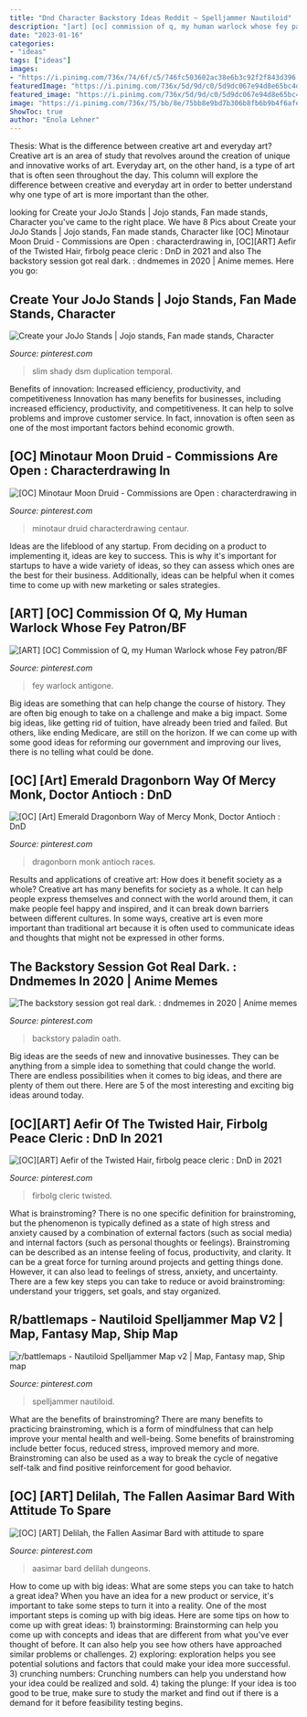 ```yaml
---
title: "Dnd Character Backstory Ideas Reddit ~ Spelljammer Nautiloid"
description: "[art] [oc] commission of q, my human warlock whose fey patron/bf"
date: "2023-01-16"
categories:
- "ideas"
tags: ["ideas"]
images:
- "https://i.pinimg.com/736x/74/6f/c5/746fc503602ac38e6b3c92f2f843d396.jpg"
featuredImage: "https://i.pinimg.com/736x/5d/9d/c0/5d9dc067e94d8e65bc4dc78085be0b4f.jpg"
featured_image: "https://i.pinimg.com/736x/5d/9d/c0/5d9dc067e94d8e65bc4dc78085be0b4f.jpg"
image: "https://i.pinimg.com/736x/75/bb/8e/75bb8e9bd7b306b8fb6b9b4f6afe3b9a.jpg"
ShowToc: true
author: "Enola Lehner"
---
```



Thesis: What is the difference between creative art and everyday art?
Creative art is an area of study that revolves around the creation of unique and innovative works of art. Everyday art, on the other hand, is a type of art that is often seen throughout the day. This column will explore the difference between creative and everyday art in order to better understand why one type of art is more important than the other.

	

		
looking for Create your JoJo Stands | Jojo stands, Fan made stands, Character you've came to the right place. We have 8 Pics about Create your JoJo Stands | Jojo stands, Fan made stands, Character like [OC] Minotaur Moon Druid - Commissions are Open : characterdrawing in, [OC][ART] Aefir of the Twisted Hair, firbolg peace cleric : DnD in 2021 and also The backstory session got real dark. : dndmemes in 2020 | Anime memes. Here you go:
		
    
## Create Your JoJo Stands | Jojo Stands, Fan Made Stands, Character

<img loading=lazy src="https://i.pinimg.com/736x/a2/b9/78/a2b9784947697ccb8344c23f5be6bc35.jpg" onerror="this.onerror=null;this.src='https://tse4.mm.bing.net/th?id=OIP.2c5WVClkeMkhcJF1GilPQgHaJ3&amp;pid=15.1';" alt="Create your JoJo Stands | Jojo stands, Fan made stands, Character">

_Source: pinterest.com_

>slim shady dsm duplication temporal. 

	

Benefits of innovation: Increased efficiency, productivity, and competitiveness
Innovation has many benefits for businesses, including increased efficiency, productivity, and competitiveness. It can help to solve problems and improve customer service. In fact, innovation is often seen as one of the most important factors behind economic growth.

    
## [OC] Minotaur Moon Druid - Commissions Are Open : Characterdrawing In

<img loading=lazy src="https://i.pinimg.com/736x/74/6f/c5/746fc503602ac38e6b3c92f2f843d396.jpg" onerror="this.onerror=null;this.src='https://tse4.mm.bing.net/th?id=OIP.53gyvAHbx_WEidYW3mWvegHaMF&amp;pid=15.1';" alt="[OC] Minotaur Moon Druid - Commissions are Open : characterdrawing in">

_Source: pinterest.com_

>minotaur druid characterdrawing centaur. 

	

Ideas are the lifeblood of any startup. From deciding on a product to implementing it, ideas are key to success. This is why it's important for startups to have a wide variety of ideas, so they can assess which ones are the best for their business. Additionally, ideas can be helpful when it comes time to come up with new marketing or sales strategies.

    
## [ART] [OC] Commission Of Q, My Human Warlock Whose Fey Patron/BF

<img loading=lazy src="https://i.pinimg.com/736x/5d/9d/c0/5d9dc067e94d8e65bc4dc78085be0b4f.jpg" onerror="this.onerror=null;this.src='https://tse4.mm.bing.net/th?id=OIP.NLsHMfyQCBvwiKzxzuc3aAHaJQ&amp;pid=15.1';" alt="[ART] [OC] Commission of Q, my Human Warlock whose Fey patron/BF">

_Source: pinterest.com_

>fey warlock antigone. 

	

Big ideas are something that can help change the course of history. They are often big enough to take on a challenge and make a big impact. Some big ideas, like getting rid of tuition, have already been tried and failed. But others, like ending Medicare, are still on the horizon. If we can come up with some good ideas for reforming our government and improving our lives, there is no telling what could be done.

    
## [OC] [Art] Emerald Dragonborn Way Of Mercy Monk, Doctor Antioch : DnD

<img loading=lazy src="https://i.pinimg.com/736x/84/3c/c5/843cc5246cac250d740079efea402676.jpg" onerror="this.onerror=null;this.src='https://tse3.mm.bing.net/th?id=OIP.NKG8xditY3_9hDyBcTSckAHaK0&amp;pid=15.1';" alt="[OC] [Art] Emerald Dragonborn Way of Mercy Monk, Doctor Antioch : DnD">

_Source: pinterest.com_

>dragonborn monk antioch races. 

	

Results and applications of creative art: How does it benefit society as a whole?
Creative art has many benefits for society as a whole. It can help people express themselves and connect with the world around them, it can make people feel happy and inspired, and it can break down barriers between different cultures. In some ways, creative art is even more important than traditional art because it is often used to communicate ideas and thoughts that might not be expressed in other forms.

    
## The Backstory Session Got Real Dark. : Dndmemes In 2020 | Anime Memes

<img loading=lazy src="https://i.pinimg.com/736x/c6/a9/9c/c6a99cfa5551146ea97d621f15bfd35c.jpg" onerror="this.onerror=null;this.src='https://tse4.mm.bing.net/th?id=OIP.Ob-prkkcUp5Mye129dgPwwHaKI&amp;pid=15.1';" alt="The backstory session got real dark. : dndmemes in 2020 | Anime memes">

_Source: pinterest.com_

>backstory paladin oath. 

	

Big ideas are the seeds of new and innovative businesses. They can be anything from a simple idea to something that could change the world. There are endless possibilities when it comes to big ideas, and there are plenty of them out there. Here are 5 of the most interesting and exciting big ideas around today.

    
## [OC][ART] Aefir Of The Twisted Hair, Firbolg Peace Cleric : DnD In 2021

<img loading=lazy src="https://i.pinimg.com/736x/1b/1a/56/1b1a5600766882c5c7fdd1201bb694bc.jpg" onerror="this.onerror=null;this.src='https://tse4.mm.bing.net/th?id=OIP.aeRQ89G5_HrqfWpfvtgS7AHaKf&amp;pid=15.1';" alt="[OC][ART] Aefir of the Twisted Hair, firbolg peace cleric : DnD in 2021">

_Source: pinterest.com_

>firbolg cleric twisted. 

	

What is brainstroming?
There is no one specific definition for brainstroming, but the phenomenon is typically defined as a state of high stress and anxiety caused by a combination of external factors (such as social media) and internal factors (such as personal thoughts or feelings). Brainstroming can be described as an intense feeling of focus, productivity, and clarity. It can be a great force for turning around projects and getting things done. However, it can also lead to feelings of stress, anxiety, and uncertainty. There are a few key steps you can take to reduce or avoid brainstroming: understand your triggers, set goals, and stay organized.

    
## R/battlemaps - Nautiloid Spelljammer Map V2 | Map, Fantasy Map, Ship Map

<img loading=lazy src="https://i.pinimg.com/736x/e2/6c/4b/e26c4bde545810582d884efa6d98a12f.jpg" onerror="this.onerror=null;this.src='https://tse4.mm.bing.net/th?id=OIP.U-ogGcz_kT1Grf13eo-5_QHaJ3&amp;pid=15.1';" alt="r/battlemaps - Nautiloid Spelljammer Map v2 | Map, Fantasy map, Ship map">

_Source: pinterest.com_

>spelljammer nautiloid. 

	

What are the benefits of brainstroming?
There are many benefits to practicing brainstroming, which is a form of mindfulness that can help improve your mental health and well-being. Some benefits of brainstroming include better focus, reduced stress, improved memory and more. Brainstroming can also be used as a way to break the cycle of negative self-talk and find positive reinforcement for good behavior.

    
## [OC] [ART] Delilah, The Fallen Aasimar Bard With Attitude To Spare

<img loading=lazy src="https://i.pinimg.com/736x/75/bb/8e/75bb8e9bd7b306b8fb6b9b4f6afe3b9a.jpg" onerror="this.onerror=null;this.src='https://tse2.mm.bing.net/th?id=OIP.UVxKN0k-k482GBZYtXTDMwHaKx&amp;pid=15.1';" alt="[OC] [ART] Delilah, the Fallen Aasimar Bard with attitude to spare">

_Source: pinterest.com_

>aasimar bard delilah dungeons. 

	

How to come up with big ideas: What are some steps you can take to hatch a great idea?
When you have an idea for a new product or service, it's important to take some steps to turn it into a reality. One of the most important steps is coming up with big ideas. Here are some tips on how to come up with great ideas: 1) brainstorming: Brainstorming can help you come up with concepts and ideas that are different from what you've ever thought of before. It can also help you see how others have approached similar problems or challenges. 2) exploring: exploration helps you see potential solutions and factors that could make your idea more successful. 3) crunching numbers: Crunching numbers can help you understand how your idea could be realized and sold. 4) taking the plunge: If your idea is too good to be true, make sure to study the market and find out if there is a demand for it before feasibility testing begins.

